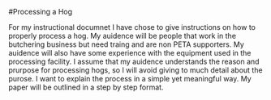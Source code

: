 #Processing a Hog

For my instructional documnet I have chose to give instructions on how to properly process a hog. My auidence will be people that work in the butchering business but need traing and are non PETA supporters. My auidence will also have some experience with the equipment used in the processing facility. I assume that my auidence understands the reason and prurpose for processing hogs, so I will avoid giving to much detail about the purose. I want to explain the process in a simple yet meaningful way. My paper will be outlined in a step by step format.
